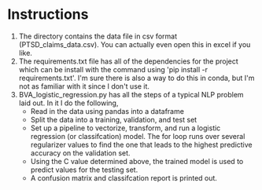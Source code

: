 # Instructions

1. The directory contains the data file in csv format (PTSD_claims_data.csv). You can actually even open this in excel if you like.
2. The requirements.txt file has all of the dependencies for the project which can be install with the command using 'pip install -r requirements.txt'. I'm sure there is also a way to do this in conda, but I'm not as familiar with it since I don't use it.
3. BVA_logistic_regression.py has all the steps of a typical NLP problem laid out. In it I do the following,
   * Read in the data using pandas into a dataframe
   * Split the data into a training, validation, and test set
   * Set up a pipeline to vectorize, transform, and run a logistic regression (or classifcation) model. The for loop runs over several regularizer values to find the one that leads to the highest predictive accuracy on the validation set.
   * Using the C value determined above, the trained model is used to predict values for the testing set.
   * A confusion matrix and classifcation report is printed out.
